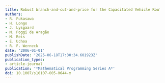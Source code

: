 ```yaml
---
title: Robust branch-and-cut-and-price for the Capacitated Vehicle Routing Problem
authors:
- R. Fukasawa
- H. Longo
- J. Lysgaard
- M. Poggi de Aragão
- M. Reis
- E. Uchoa
- R. F. Werneck
date: '2006-01-01'
publishDate: '2025-06-18T17:30:34.601923Z'
publication_types:
- article-journal
publication: '*Mathematical Programming Series A*'
doi: 10.1007/s10107-005-0644-x
---
```

